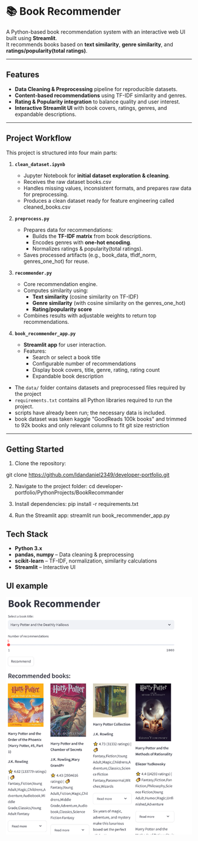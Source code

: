 # 📚 Book Recommender

A Python-based book recommendation system with an interactive web UI built using **Streamlit**.  
It recommends books based on **text similarity**, **genre similarity**, and **ratings/popularity(total ratings)**.

---

## Features

- **Data Cleaning & Preprocessing** pipeline for reproducible datasets.
- **Content-based recommendations** using TF-IDF similarity and genres.
- **Rating & Popularity integration** to balance quality and user interest.
- **Interactive Streamlit UI** with book covers, ratings, genres, and expandable descriptions.

---
## Project Workflow

This project is structured into four main parts:

1. **`clean_dataset.ipynb`**  
   - Jupyter Notebook for **initial dataset exploration & cleaning**.  
   - Receives the raw dataset books.csv
   - Handles missing values, inconsistent formats, and prepares raw data for preprocessing.  
   - Produces a clean dataset ready for feature engineering called cleaned_books.csv 

2. **`preprocess.py`**  
   - Prepares data for recommendations:  
     - Builds the **TF-IDF matrix** from book descriptions.  
     - Encodes genres with **one-hot encoding**.  
     - Normalizes ratings & popularity(total ratings).  
   - Saves processed artifacts (e.g., book_data, tfidf_norm, genres_one_hot) for reuse.  

3. **`recommender.py`**  
   - Core recommendation engine.  
   - Computes similarity using:  
     - **Text similarity** (cosine similarity on TF-IDF)  
     - **Genre similarity** (with cosine similarity on the genres_one_hot) 
     - **Rating/popularity score**  
   - Combines results with adjustable weights to return top recommendations.  

4. **`book_recommender_app.py`**  
   - **Streamlit app** for user interaction.  
   - Features:  
     - Search or select a book title  
     - Configurable number of recommendations  
     - Display book covers, title, genre, rating, rating count  
     - Expandable book description  

* The `data/` folder contains datasets and preprocessed files required by the project
* `requirements.txt` contains all Python libraries required to run the project.
* scripts have already been run; the necessary data is included.
* book dataset was taken kaggle "GoodReads 100k books" and trimmed to 92k books and only relevant columns to fit git size restriction

---

## Getting Started

1. Clone the repository:
   
git clone https://github.com/Idandaniel2349/developer-portfolio.git

2. Navigate to the project folder:
cd developer-portfolio/PythonProjects/BookRecommander


3. Install dependencies:
pip install -r requirements.txt


4. Run the Streamlit app:
streamlit run book_recommender_app.py

## Tech Stack

- **Python 3.x**
- **pandas, numpy** – Data cleaning & preprocessing
- **scikit-learn** – TF-IDF, normalization, similarity calculations
- **Streamlit** – Interactive UI



## UI example
![Book Recommender UI](images/UI.png)

